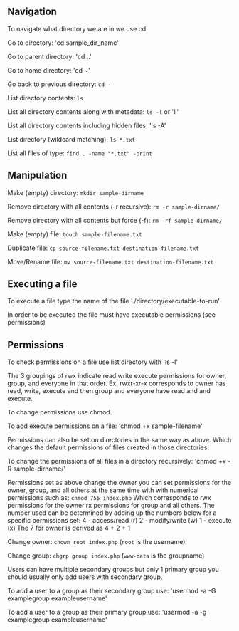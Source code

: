 ## Navigation
To navigate what directory we are in we use cd.

Go to directory: 'cd sample_dir_name'

Go to parent directory: 'cd ..'

Go to home directory: 'cd ~'

Go back to previous directory: `cd -`

List directory contents: `ls`

List all directory contents along with metadata: `ls -l` or 'll'

List all directory contents including hidden files: 'ls -A'

List directory (wildcard matching): `ls *.txt`

List all files of type: `find . -name "*.txt" -print`

## Manipulation

Make (empty) directory: `mkdir sample-dirname`

Remove directory with all contents (-r recursive): `rm -r sample-dirname/`

Remove directory with all contents but force (-f): `rm -rf sample-dirname/`

Make (empty) file: `touch sample-filename.txt`

Duplicate file: `cp source-filename.txt destination-filename.txt`

Move/Rename file: `mv source-filename.txt destination-filename.txt`

## Executing a file
To execute a file type the name of the file
'./directory/executable-to-run'

In order to be executed the file must have executable permissions (see permissions)

## Permissions
To check permissions on a file use list directory with  'ls -l'

The 3 groupings of rwx indicate read write execute permissions for owner, group, and everyone in that order.
Ex. rwxr-xr-x corresponds to owner has read, write, execute and then group and everyone have read and and execute.

To change permissions use chmod.

To add execute permissions on a file: 'chmod +x sample-filename'

Permissions can also be set on directories in the same way as above. Which changes the default permissions of files created in those directories.

To change the permissions of all files in a directory recursively: 'chmod +x -R sample-dirname/'

Permissions set as above change the owner you can set permissions for the owner, group, and all others at the same time with with numerical permissions such as: `chmod 755 index.php`
Which corresponds to rwx permissions for the owner rx permissions for group and all others.
The number used can be determined by adding up the numbers below for a specific permissions set:
4 - access/read (r)
2 - modify/write (w)
1 - execute (x)
The 7 for owner is derived as 4 + 2 + 1

Change owner: `chown root index.php` (`root` is the username)

Change group: `chgrp group index.php` (`www-data` is the groupname)

Users can have multiple secondary groups but only 1 primary group you should usually only add users with secondary group.

To add a user to a group as their secondary group use: 'usermod -a -G examplegroup exampleusername'

To add a user to a group as their primary group use: 'usermod -a -g examplegroup exampleusername'
